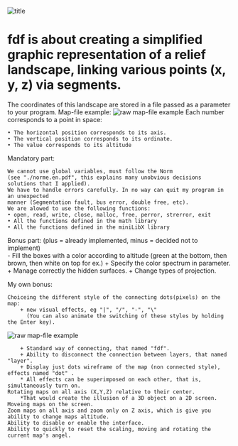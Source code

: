 ![title](https://github.com/roma4004/fdf/raw/master/img/title.png)
# fdf is about creating a simplified graphic representation of a relief landscape, linking various points (x, y, z) via segments. 
The coordinates of this landscape are stored in a file passed as a parameter to your program. Map-file example:
![raw map-file example](https://github.com/roma4004/fdf/raw/master/img/map_example.png)
Each number corresponds to a point in space:

	• The horizontal position corresponds to its axis.
	• The vertical position corresponds to its ordinate.
	• The value corresponds to its altitude


Mandatory part:

	We cannot use global variables, must follow the Norm
	(see "./norme.en.pdf", this explains many unobvious decisions solutions that I applied).
  	We have to handle errors carefully. In no way can quit my program in an unexpected
  	manner (Segmentation fault, bus error, double free, etc).
  	We are alowed to use the following functions:
	• open, read, write, close, malloc, free, perror, strerror, exit	
	• All the functions defined in the math library	
	• All the functions defined in the miniLibX library
	

Bonus part: (plus = already implemented, minus = decided not to implement)  
	- Fill the boxes with a color according to altitude (green at the bottom, then brown,
	  then white on top for ex.)
	+ Specify the color spectrum in parameter.
	+ Manage correctly the hidden surfaces.
	+ Change types of projection.

My own bonus:
	
	Choiceing the different style of the connecting dots(pixels) on the map:
		+ new visual effects, eg "|", "/", "-", "\" 
		  (You can also animate the switching of these styles by holding the Enter key).
		  
![raw map-file example](https://github.com/roma4004/fdf/raw/master/img/4%20basic%20styles.png)

		+ Standard way of connecting, that named "fdf".		
		+ Ability to disconnect the connection between layers, that named "layer".		
		+ Display just dots wireframe of the map (non connected style), effects named "dot" .		
		* All effects can be superimposed on each other, that is, simultaneously turn on.
	Rotating maps on all axis (X,Y,Z) relative to their center. 
		*That would create the illusion of a 3D object on a 2D screen.
	Moveing maps on the screen.
	Zoom maps on all axis and zoom only on Z axis, which is give you ability to change maps altitude.
	Ability to disable or enable the interface.
	Ability to quickly to reset the scaling, moving and rotating the current map's angel.
	
	
	
